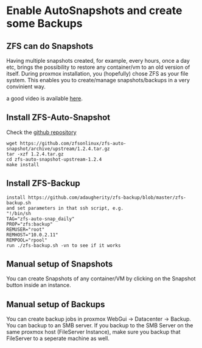 # Enable AutoSnapshots and create some Backups

## ZFS can do Snapshots

Having multiple snapshots created, for example, every hours, once a day etc, brings the possibility to restore any container/vm to an old version of itself. 
During proxmox installation, you (hopefully) chose ZFS as your file system. This enables you to create/manage snapshots/backups in a very convinient way.

a good video is available [here](https://www.youtube.com/watch?v=fqxMH_os1zk).

## Install ZFS-Auto-Snapshot

Check the [github repository](https://github.com/zfsonlinux/zfs-auto-snapshot)

    wget https://github.com/zfsonlinux/zfs-auto-snapshot/archive/upstream/1.2.4.tar.gz
    tar -xzf 1.2.4.tar.gz
    cd zfs-auto-snapshot-upstream-1.2.4
    make install

## Install ZFS-Backup

    install https://github.com/adaugherity/zfs-backup/blob/master/zfs-backup.sh
    and set parameters in that ssh script, e.g. 
    "!/bin/sh 
    TAG="zfs-auto-snap_daily"
    PROP="zfs:backup"
    REMUSER="root"
    REMHOST="10.0.2.11"
    REMPOOL="rpool"
    run ./zfs-backup.sh -vn to see if it works

## Manual setup of Snapshots

You can create Snapshots of any container/VM by clicking on the Snapshot button inside an instance.

## Manual setup of Backups

You can create backup jobs in proxmox WebGui -> Datacenter -> Backup. You can backup to an SMB server. If you backup to the SMB Server on the same proxmox host (FileServer Instance), make sure you backup that FileServer to a seperate machine as well.
